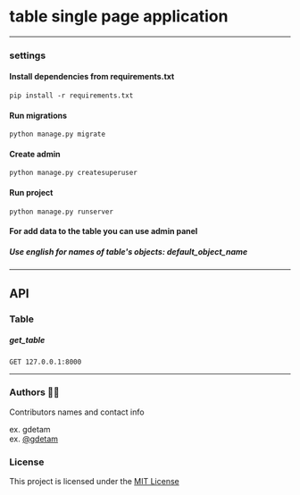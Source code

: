 # table single page application
***

### settings

#### Install dependencies from requirements.txt

```
pip install -r requirements.txt
```
#### Run migrations
```
python manage.py migrate
```
#### Create admin
```
python manage.py createsuperuser
```

#### Run project
```
python manage.py runserver
```
#### For add data to the table you can use admin panel
##### Use english for names of table's objects: default_object_name
***
## API

### Table
##### get_table
```
GET 127.0.0.1:8000 
```
***

### Authors 👨‍💻

Contributors names and contact info

ex. gdetam  
ex. [@gdetam](http://t.me/onlygdetam)

### License

This project is licensed under the [MIT License](LICENSE.txt)